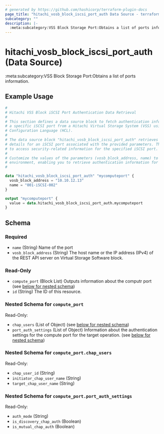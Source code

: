 ```yaml
---
# generated by https://github.com/hashicorp/terraform-plugin-docs
page_title: "hitachi_vosb_block_iscsi_port_auth Data Source - terraform-provider-hitachi"
subcategory: ""
description: |-
  :meta:subcategory:VSS Block Storage Port:Obtains a list of ports information.
---
```


# hitachi_vosb_block_iscsi_port_auth (Data Source)

:meta:subcategory:VSS Block Storage Port:Obtains a list of ports information.

## Example Usage

```terraform
#
# Hitachi VSS Block iSCSI Port Authentication Data Retrieval
#
# This section defines a data source block to fetch authentication information for
# a specific iSCSI port from a Hitachi Virtual Storage System (VSS) using HashiCorp
# Configuration Language (HCL).
#
# The data source block "hitachi_vosb_block_iscsi_port_auth" retrieves authentication
# details for an iSCSI port associated with the provided parameters. This allows you
# to access security-related information for the specified iSCSI port.
#
# Customize the values of the parameters (vosb_block_address, name) to match your
# environment, enabling you to retrieve authentication information for the desired iSCSI port.
#

data "hitachi_vosb_block_iscsi_port_auth" "mycomputeport" {
  vosb_block_address = "10.10.12.13"
  name = "001-iSCSI-002"
}

output "mycomputeport" {
  value = data.hitachi_vosb_block_iscsi_port_auth.mycomputeport
}
```

<!-- schema generated by tfplugindocs -->
## Schema

### Required

- `name` (String) Name of the port
- `vosb_block_address` (String) The host name or the IP address (IPv4) of the REST API server on Virtual Storage Software block.

### Read-Only

- `compute_port` (Block List) Outputs information about the computr port (see [below for nested schema](#nestedblock--compute_port))
- `id` (String) The ID of this resource.

<a id="nestedblock--compute_port"></a>
### Nested Schema for `compute_port`

Read-Only:

- `chap_users` (List of Object) (see [below for nested schema](#nestedatt--compute_port--chap_users))
- `port_auth_settings` (List of Object) Information about the authentication settings for the compute port for the target operation. (see [below for nested schema](#nestedatt--compute_port--port_auth_settings))

<a id="nestedatt--compute_port--chap_users"></a>
### Nested Schema for `compute_port.chap_users`

Read-Only:

- `chap_user_id` (String)
- `initiator_chap_user_name` (String)
- `target_chap_user_name` (String)


<a id="nestedatt--compute_port--port_auth_settings"></a>
### Nested Schema for `compute_port.port_auth_settings`

Read-Only:

- `auth_mode` (String)
- `is_discovery_chap_auth` (Boolean)
- `is_mutual_chap_auth` (Boolean)
